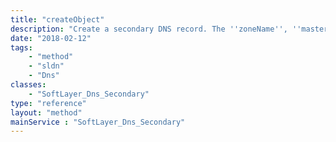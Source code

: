 ```yaml
---
title: "createObject"
description: "Create a secondary DNS record. The ''zoneName'', ''masterIpAddress'', and ''transferFrequency'' properties in the templateObject parameter are required parameters to create a secondary DNS record. "
date: "2018-02-12"
tags:
    - "method"
    - "sldn"
    - "Dns"
classes:
    - "SoftLayer_Dns_Secondary"
type: "reference"
layout: "method"
mainService : "SoftLayer_Dns_Secondary"
---
```

